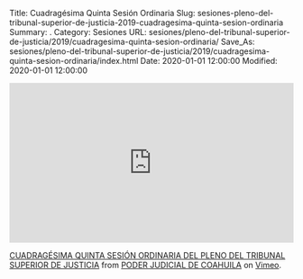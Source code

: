 Title: Cuadragésima Quinta Sesión Ordinaria
Slug: sesiones-pleno-del-tribunal-superior-de-justicia-2019-cuadragesima-quinta-sesion-ordinaria
Summary: .
Category: Sesiones
URL: sesiones/pleno-del-tribunal-superior-de-justicia/2019/cuadragesima-quinta-sesion-ordinaria/
Save_As: sesiones/pleno-del-tribunal-superior-de-justicia/2019/cuadragesima-quinta-sesion-ordinaria/index.html
Date: 2020-01-01 12:00:00
Modified: 2020-01-01 12:00:00


<div style="padding:56.25% 0 0 0;position:relative;"><iframe src="https://player.vimeo.com/video/377323601" style="position:absolute;top:0;left:0;width:100%;height:100%;" frameborder="0" allow="autoplay; fullscreen" allowfullscreen></iframe></div><script src="https://player.vimeo.com/api/player.js"></script>
<p><a href="https://vimeo.com/377323601">CUADRAG&Eacute;SIMA QUINTA SESI&Oacute;N ORDINARIA DEL PLENO DEL TRIBUNAL SUPERIOR DE JUSTICIA</a> from <a href="https://vimeo.com/user103229504">PODER JUDICIAL DE COAHUILA</a> on <a href="https://vimeo.com">Vimeo</a>.</p>




